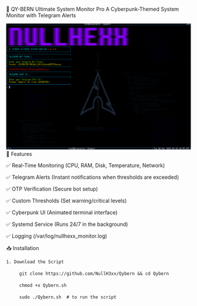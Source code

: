🔧 QY-BERN Ultimate System Monitor Pro
A Cyberpunk-Themed System Monitor with Telegram Alerts

![image alt](https://github.com/NullH3xx/Qybern/blob/main/demo.PNG?raw=true)
🌟 Features

   ✅ Real-Time Monitoring (CPU, RAM, Disk, Temperature, Network)

   ✅ Telegram Alerts (Instant notifications when thresholds are exceeded)

   ✅ OTP Verification (Secure bot setup)

   ✅ Custom Thresholds (Set warning/critical levels)

   ✅ Cyberpunk UI (Animated terminal interface)

   ✅ Systemd Service (Runs 24/7 in the background)

   ✅ Logging (/var/log/nullhexx_monitor.log)

📥 Installation

    1. Download the Script

         git clone https://github.com/NullH3xx/Qybern && cd Qybern
  
         chmod +x Qybern.sh 

         sudo ./Qybern.sh  # to run the script
